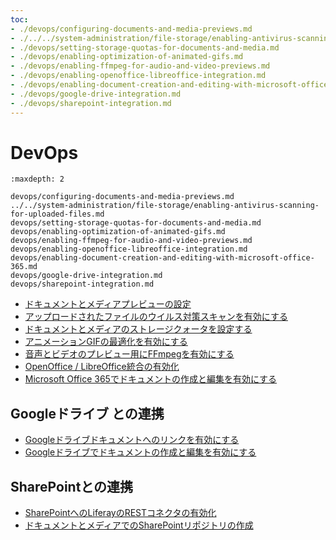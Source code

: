 ```yaml
---
toc:
- ./devops/configuring-documents-and-media-previews.md
- ./../../system-administration/file-storage/enabling-antivirus-scanning-for-uploaded-files.md
- ./devops/setting-storage-quotas-for-documents-and-media.md
- ./devops/enabling-optimization-of-animated-gifs.md
- ./devops/enabling-ffmpeg-for-audio-and-video-previews.md
- ./devops/enabling-openoffice-libreoffice-integration.md
- ./devops/enabling-document-creation-and-editing-with-microsoft-office-365.md
- ./devops/google-drive-integration.md
- ./devops/sharepoint-integration.md
---
```

# DevOps

```{toctree}
:maxdepth: 2

devops/configuring-documents-and-media-previews.md
../../system-administration/file-storage/enabling-antivirus-scanning-for-uploaded-files.md
devops/setting-storage-quotas-for-documents-and-media.md
devops/enabling-optimization-of-animated-gifs.md
devops/enabling-ffmpeg-for-audio-and-video-previews.md
devops/enabling-openoffice-libreoffice-integration.md
devops/enabling-document-creation-and-editing-with-microsoft-office-365.md
devops/google-drive-integration.md
devops/sharepoint-integration.md
```

- [ドキュメントとメディアプレビューの設定](./devops/configuring-documents-and-media-previews.md)
- [アップロードされたファイルのウイルス対策スキャンを有効にする](../../system-administration/file-storage/enabling-antivirus-scanning-for-uploaded-files.md)
- [ドキュメントとメディアのストレージクォータを設定する](./devops/setting-storage-quotas-for-documents-and-media.md)
- [アニメーションGIFの最適化を有効にする](./devops/enabling-optimization-of-animated-gifs.md)
- [音声とビデオのプレビュー用にFFmpegを有効にする](./devops/enabling-ffmpeg-for-audio-and-video-previews.md)
- [OpenOffice / LibreOffice統合の有効化](./devops/enabling-openoffice-libreoffice-integration.md)
- [Microsoft Office 365でドキュメントの作成と編集を有効にする](./devops/enabling-document-creation-and-editing-with-microsoft-office-365.md)

## Googleドライブ との連携

- [Googleドライブドキュメントへのリンクを有効にする](./devops/google-drive-integration/enabling-links-to-google-drive-documents.md)
- [Googleドライブでドキュメントの作成と編集を有効にする](./devops/google-drive-integration/enabling-document-creation-and-editing-with-google-drive.md)

## SharePointとの連携

- [SharePointへのLiferayのRESTコネクタの有効化](./devops/sharepoint-integration/enabling-liferays-rest-connector-to-sharepoint.md)
- [ドキュメントとメディアでのSharePointリポジトリの作成](./devops/sharepoint-integration/creating-sharepoint-repositories-in-documents-and-media.md)
